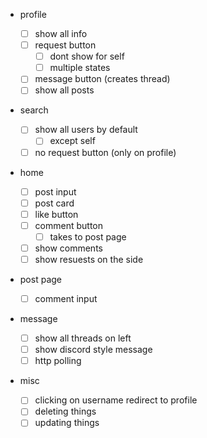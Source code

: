 -   profile

    -   [ ] show all info
    -   [ ] request button
        -   [ ] dont show for self
        -   [ ] multiple states
    -   [ ] message button (creates thread)
    -   [ ] show all posts

-   search

    -   [ ] show all users by default
        -   [ ] except self
    -   [ ] no request button (only on profile)

-   home

    -   [ ] post input
    -   [ ] post card
    -   [ ] like button
    -   [ ] comment button
        -   [ ] takes to post page
    -   [ ] show comments
    -   [ ] show resuests on the side

-   post page

    -   [ ] comment input

-   message

    -   [ ] show all threads on left
    -   [ ] show discord style message
    -   [ ] http polling

-   misc
    -   [ ] clicking on username redirect to profile
    -   [ ] deleting things
    -   [ ] updating things
